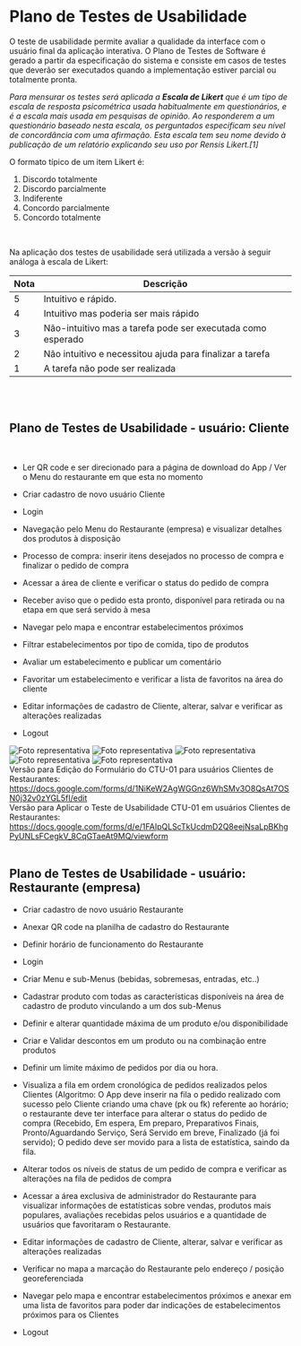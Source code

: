 # Plano de Testes de Usabilidade

O teste de usabilidade permite avaliar a qualidade da interface com o usuário final da aplicação interativa. O Plano de Testes de Software é gerado a partir da especificação do sistema e consiste em casos de testes que deverão ser executados quando a implementação estiver parcial ou totalmente pronta.

_Para mensurar os testes será aplicada a **Escala de Likert** que é um tipo de escala de resposta psicométrica usada habitualmente em questionários, e é a escala mais usada em pesquisas de opinião. Ao responderem a um questionário baseado nesta escala, os perguntados especificam seu nível de concordância com uma afirmação. Esta escala tem seu nome devido à publicação de um relatório explicando seu uso por Rensis Likert.[1]_

O formato típico de um item Likert é:

   1. Discordo totalmente
   2. Discordo parcialmente
   3. Indiferente
   4. Concordo parcialmente
   5. Concordo totalmente

<br>

Na aplicação dos testes de usabilidade será utilizada a versão à seguir análoga à escala de Likert:


| Nota      | Descrição                                                                                        |
|--------------------------------------------|--------------------------------------------------------------------------------------------------------------------------------------------------------------------------------------------------|
|  5  |   Intuitivo e rápido.                                                              |
|  4  |   Intuitivo mas poderia ser mais rápido                                            |
|  3  |   Não-intuitivo mas a tarefa pode ser executada como esperado                      |
|  2  |   Não intuitivo e necessitou ajuda para finalizar a tarefa                         |
|  1  |   A tarefa não pode ser realizada                                                  | 
 
<br>
<br>

## Plano de Testes de Usabilidade - usuário: Cliente


<br>

 - Ler QR code e ser direcionado para a página de download do App / Ver o Menu do restaurante em que esta no momento

 - Criar cadastro de novo usuário Cliente

 - Login

 - Navegação pelo Menu do Restaurante (empresa) e visualizar detalhes dos produtos à disposição

 - Processo de compra: inserir itens desejados no processo de compra e finalizar o pedido de compra

 - Acessar a área de cliente e verificar o status do pedido de compra

 - Receber aviso que o pedido esta pronto, disponível para retirada ou na etapa em que será servido à mesa

 - Navegar pelo mapa e encontrar estabelecimentos próximos

 - Filtrar estabelecimentos por tipo de comida, tipo de produtos

 - Avaliar um estabelecimento e publicar um comentário

 - Favoritar um estabelecimento e verificar a lista de favoritos na área do cliente

 - Editar informações de cadastro de Cliente, alterar, salvar e verificar as alterações realizadas

 - Logout


 ![Foto representativa](https://github.com/ICEI-PUC-Minas-PMV-ADS/pmv-ads-2023-2-e3-proj-mov-t2-g3-comandas/blob/f3c78a28803b2f8cda159fb0bdb56a156992ca3c/docs/img/Forms_Clientes_V01.1_pg01.jpg)
  ![Foto representativa](https://github.com/ICEI-PUC-Minas-PMV-ADS/pmv-ads-2023-2-e3-proj-mov-t2-g3-comandas/blob/4dccaf560d59a2f66eeea4edb994ec74ef9239d2/docs/img/Forms_Clientes_V01.1_pg02.jpg)
   ![Foto representativa](https://github.com/ICEI-PUC-Minas-PMV-ADS/pmv-ads-2023-2-e3-proj-mov-t2-g3-comandas/blob/4dccaf560d59a2f66eeea4edb994ec74ef9239d2/docs/img/Forms_Clientes_V01.1_pg03.jpg)
    ![Foto representativa](https://github.com/ICEI-PUC-Minas-PMV-ADS/pmv-ads-2023-2-e3-proj-mov-t2-g3-comandas/blob/4dccaf560d59a2f66eeea4edb994ec74ef9239d2/docs/img/Forms_Clientes_V01.1_pg04.jpg)
     ![Foto representativa](https://github.com/ICEI-PUC-Minas-PMV-ADS/pmv-ads-2023-2-e3-proj-mov-t2-g3-comandas/blob/4dccaf560d59a2f66eeea4edb994ec74ef9239d2/docs/img/Forms_Clientes_V01.1_pg05.jpg)
<br>
Versão para Edição do Formulário do CTU-01 para usuários Clientes de Restaurantes:
<br>https://docs.google.com/forms/d/1NiKeW2AgWGGnz6WhSMv3O8QsAt7OSN0j32v0zYGL5fI/edit
<br>
Versão para Aplicar o Teste de Usabilidade CTU-01 em usuários Clientes de Restaurantes:
<br>https://docs.google.com/forms/d/e/1FAIpQLScTkUcdmD2Q8eejNsaLpBKhgPyUNLsFCegkV_8CqGTaeAt9MQ/viewform
<br>
<br>

## Plano de Testes de Usabilidade - usuário: Restaurante (empresa)

 - Criar cadastro de novo usuário Restaurante

 - Anexar QR code na planilha de cadastro do Restaurante

 - Definir horário de funcionamento do Restaurante

 - Login

 - Criar Menu e sub-Menus (bebidas, sobremesas, entradas, etc..)

 - Cadastrar produto com todas as características disponíveis na área de cadastro de produto vinculando a um dos sub-Menus

 - Definir e alterar quantidade máxima de um produto e/ou disponibilidade

 - Criar e Validar descontos em um produto ou na combinação entre produtos

 - Definir um limite máximo de pedidos por dia ou hora.

 - Visualiza a fila em ordem cronológica de pedidos realizados pelos Clientes
(Algoritmo: O App deve inserir na fila o pedido realizado com sucesso pelo Cliente criando uma chave (pk ou fk) referente ao horário; o restaurante deve ter interface para alterar o status do pedido de compra (Recebido, Em espera, Em preparo, Preparativos Finais, Pronto/Aguardando Serviço, Será Servido em breve, Finalizado (já foi servido); O pedido deve ser movido para a lista de estatística, saindo da fila.

 - Alterar todos os níveis de status de um pedido de compra e verificar as alterações na fila de pedidos de compra

 - Acessar a área exclusiva de administrador do Restaurante para visualizar informações de estatísticas sobre vendas, produtos mais populares, avaliações recebidas pelos usuários e a quantidade de usuários que favoritaram o Restaurante.

 - Editar informações de cadastro de Cliente, alterar, salvar e verificar as alterações realizadas

 - Verificar no mapa a marcação do Restaurante pelo endereço / posição georeferenciada

 - Navegar pelo mapa e encontrar estabelecimentos próximos e anexar em uma lista de favoritos para poder dar indicações de estabelecimentos próximos para os Clientes

 - Logout




<br>
<br>
<br>






